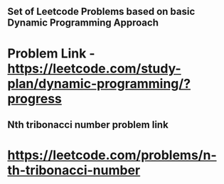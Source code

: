 ## Set of Leetcode Problems based on basic Dynamic Programming Approach

# Problem Link - https://leetcode.com/study-plan/dynamic-programming/?progress

## Nth tribonacci number problem link

# https://leetcode.com/problems/n-th-tribonacci-number
